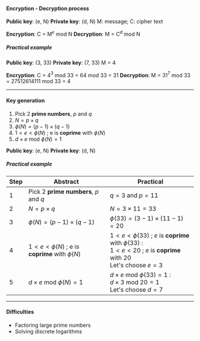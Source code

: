 #### Encryption - Decryption process

**Public key**: (e, N)
**Private key**: (d, N)
M: message; C: cipher text

**Encryption**: C = M$^e$ mod N
**Decryption**: M = C$^d$ mod N

##### Practical example

**Public key**: (3, 33)
**Private key**: (7, 33)
M = 4

**Encryption**: C = 4$^3$ mod 33 = 64 mod 33 = 31
**Decryption**: M = 31$^7$ mod 33 = 27512614111 mod 33 = 4
___
#### Key generation

1. Pick 2 **prime numbers**, $p$ and $q$
2. $N = p  \times q$
3. $\phi (N) = (p - 1) \times (q - 1)$
4. $1 < e < \phi (N)$  ;  e is **coprime** with $\phi (N)$
5. $d \times e$ mod $\phi (N) = 1$

**Public key**: (e, N)
**Private key**: (d, N)

##### Practical example

| Step | Abstract                                                | Practical                                                                                                                               |
| ---- | ------------------------------------------------------- | --------------------------------------------------------------------------------------------------------------------------------------- |
| 1    | Pick 2 **prime numbers**, $p$ and $q$                   | $q = 3$ and $p = 11$                                                                                                                    |
| 2    | $N = p  \times q$                                       | $N = 3  \times 11 = 33$                                                                                                                 |
| 3    | $\phi (N) = (p - 1) \times (q - 1)$                     | $\phi (33) = (3 - 1) \times (11 - 1) = 20$                                                                                              |
| 4    | $1 < e < \phi (N)$  ;  e is **coprime** with $\phi (N)$ | $1 < e < \phi (33)$  ;  $e$ is **coprime** with $\phi (33)$  :<br>$1 < e < 20$  ;  $e$ is **coprime** with $20$<br>Let's choose $e = 3$ |
| 5    | $d \times e$  mod $\phi (N) = 1$                        | $d \times e$ mod $\phi (33) = 1$  :<br>$d \times 3$ mod $20 = 1$<br>Let's choose $d = 7$                                                |

___
#### Difficulties

- Factoring large prime numbers
- Solving discrete logarithms